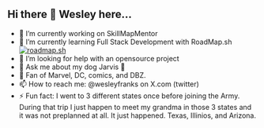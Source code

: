 ## Hi there 👋 Wesley here...

- 🔭 I’m currently working on SkillMapMentor
- 🌱 I’m currently learning Full Stack Development with RoadMap.sh
[![roadmap.sh](https://roadmap.sh/card/tall/6770276770129741a8c7e570?variant=dark)](https://roadmap.sh)
- 🤔 I’m looking for help with an opensource project 
- 💬 Ask me about my dog Jarvis 🐶
- 🪭 Fan of Marvel, DC, comics, and DBZ. 
- 📫 How to reach me: @wesleyfranks on X.com (twitter)
- ⚡  Fun fact: I went to 3 different states once before joining the Army. During that trip I just happen to meet my grandma in those 3 states and it was not preplanned at all. It just happened. Texas, Illinios, and Arizona.  

